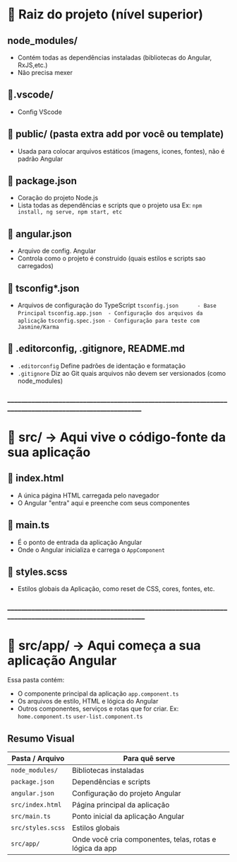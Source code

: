 # 📁 Raiz do projeto (nível superior)

## node_modules/
- Contém todas as dependências instaladas (bibliotecas do Angular, RxJS,etc.)
- Não precisa mexer

## 📁.vscode/
- Config VScode

## 📁 public/ (pasta extra add por você ou template)
- Usada para colocar arquivos estáticos (imagens, icones, fontes), não é padrão Angular


## 📄 package.json
- Coração do projeto Node.js
- Lista todas as dependências e scripts que o projeto usa
    Ex: `npm install, ng serve, npm start, etc `

## 📄 angular.json
- Arquivo de config. Angular
- Controla como o projeto é construido (quais estilos e scripts sao carregados)

## 📄 tsconfig*.json
- Arquivos de configuração do TypeScript
` tsconfig.json      - Base Principal `
` tsconfig.app.json  - Configuração dos arquivos da aplicação `
` tsconfig.spec.json - Configuração para teste com Jasmine/Karma `

## 📄 .editorconfig, .gitignore, README.md
- ```.editorconfig``` Define padrões de identação e formatação
- ```.gitignore```    Diz ao Git quais arquivos não devem ser versionados (como node_modules)


### _______________________________________________________________________________________________________


# 📁 src/ → Aqui vive o código-fonte da sua aplicação

## 📄 index.html 
- A única página HTML carregada pelo navegador
- O Angular "entra" aqui e preenche com seus componentes

## 📄 main.ts
- É o ponto de entrada da aplicação Angular
- Onde o Angular inicializa e carrega o `AppComponent`

## 📄 styles.scss
- Estilos globais da Aplicação, como reset de CSS, cores, fontes, etc.


### ________________________________________________________________________________________________________


# 📁 src/app/ → Aqui começa a sua aplicação Angular
Essa pasta contém:
- O componente principal da aplicação `app.component.ts`
- Os arquivos de estilo, HTML e lógica do Angular
- Outros componentes, serviços e rotas que for criar.
Ex: 
`home.component.ts`
`user-list.component.ts`


## Resumo Visual
| Pasta / Arquivo   | Para quê serve                                           |
| ----------------- | -------------------------------------------------------- |
| `node_modules/`   | Bibliotecas instaladas                                   |
| `package.json`    | Dependências e scripts                                   |
| `angular.json`    | Configuração do projeto Angular                          |
| `src/index.html`  | Página principal da aplicação                            |
| `src/main.ts`     | Ponto inicial da aplicação Angular                       |
| `src/styles.scss` | Estilos globais                                          |
| `src/app/`        | Onde você cria componentes, telas, rotas e lógica da app |


